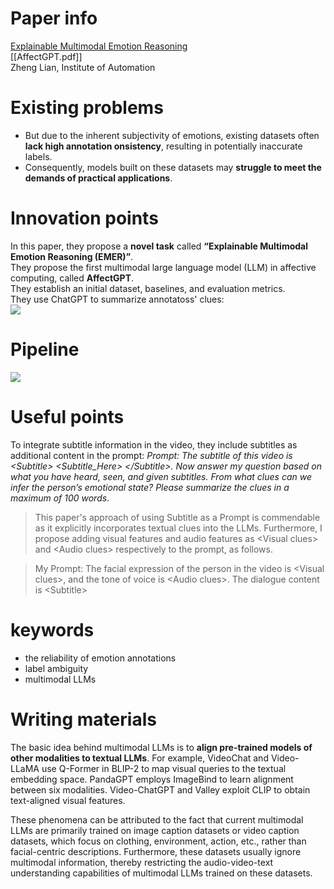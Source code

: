 # Paper info
[Explainable Multimodal Emotion Reasoning](https://arxiv.org/abs/2306.15401)  
[[AffectGPT.pdf]]  
Zheng Lian, Institute of Automation  
# Existing problems
- But due to the inherent subjectivity of emotions, existing datasets often **lack high annotation onsistency**, resulting in potentially inaccurate labels. 
- Consequently, models built on these datasets may **struggle to meet the demands of practical applications**.
  
# Innovation points
 In this paper, they propose a **novel task** called **“Explainable Multimodal Emotion Reasoning (EMER)”**.  
 They propose the first multimodal large language model (LLM) in affective computing, called **AffectGPT**.  
They establish an initial dataset, baselines, and evaluation metrics.  
They use ChatGPT to summarize annotatoss' clues:  
![](AffcteGPT_clues-prompt.png)

# Pipeline
![](AffectGPT_visualize.png)

# Useful points
To integrate subtitle information in the video, they include subtitles as additional content in the prompt:
*Prompt: The subtitle of this video is \<Subtitle\> \<Subtitle_Here\> \</Subtitle\>. Now answer my question based on what you have heard, seen, and given subtitles. From what clues can we infer the person’s emotional state? Please summarize the clues in a maximum of 100 words*.  
> This paper's approach of using Subtitle as a Prompt is commendable as it explicitly incorporates textual clues into the LLMs. Furthermore, I propose adding visual features and audio features as \<Visual clues\> and \<Audio clues\> respectively to the prompt, as follows.

> My Prompt: The facial expression of the person in the video is \<Visual clues\>, and the tone of voice is \<Audio clues\>. The dialogue content is \<Subtitle\> 
# keywords
- the reliability of emotion annotations
- label ambiguity
- multimodal LLMs

# Writing materials
The basic idea behind multimodal LLMs is to **align pre-trained models of other modalities to textual LLMs**. For example, VideoChat and Video-LLaMA use Q-Former in BLIP-2 to map visual queries to the textual embedding space. PandaGPT employs ImageBind to learn alignment between six modalities. Video-ChatGPT and Valley exploit CLIP to obtain text-aligned visual features.  

These phenomena can be attributed to the fact that current multimodal LLMs are primarily trained on image caption datasets or video caption datasets, which focus on clothing, environment, action, etc., rather than facial-centric descriptions. Furthermore, these datasets usually ignore multimodal information, thereby restricting the audio-video-text understanding capabilities of multimodal LLMs trained on these datasets.  


